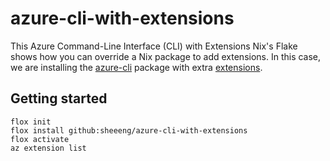 # azure-cli-with-extensions

This Azure Command-Line Interface (CLI) with Extensions Nix's Flake shows how you can override a Nix package to add extensions. In this case, we are installing the [azure-cli](https://learn.microsoft.com/en-us/cli/azure/) package with extra [extensions](https://learn.microsoft.com/en-us/cli/azure/azure-cli-extensions-overview).

## Getting started

```shell
flox init
flox install github:sheeeng/azure-cli-with-extensions
flox activate
az extension list
```

